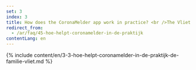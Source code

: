 ```yaml
---
set: 3
index: 3
title: How does the CoronaMelder app work in practice? <br />The Vliet family
redirect_from: 
  - /ar/faq/45-hoe-helpt-coronamelder-in-de-praktijk
contentLang: en
---
```

{% include content/en/3-3-hoe-helpt-coronamelder-in-de-praktijk-de-familie-vliet.md %}
